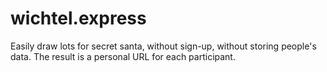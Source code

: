 # wichtel.express

Easily draw lots for secret santa, without sign-up, without storing people's data. The result is a personal URL for each
participant. 